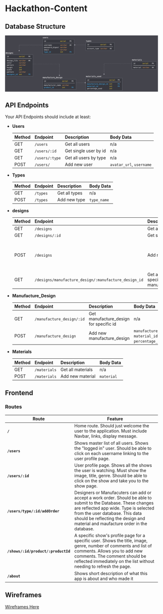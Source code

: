 # Hackathon-Content

## Database Structure

![database schema diagram](assets/schema_diagram.png)

## API Endpoints

Your API Endpoints should include at least:

- **Users**

  | Method | Endpoint       | Description           | Body Data                |
  | ------ | -------------- | --------------------- | ------------------------ |
  | GET    | `/users`       | Get all users         | n/a                      |
  | GET    | `/users/:id`   | Get single user by id | n/a                      |
  | GET    | `/users/:type` | Get all users by type | n/a                      |
  | POST   | `/users/`      | Add new user          | `avatar_url`, `username` |

- **Types**

  | Method | Endpoint | Description   | Body Data   |
  | ------ | -------- | ------------- | ----------- |
  | GET    | `/types` | Get all types | n/a         |
  | POST   | `/types` | Add new type  | `type_name` |

- **designs**

  | Method | Endpoint                                             | Description                                        | Body Data                                                           |
  | ------ | ---------------------------------------------------- | -------------------------------------------------- | ------------------------------------------------------------------- |
  | GET    | `/designs`                                           | Get all designs                                    | n/a                                                                 |
  | GET    | `/designs/:id`                                       | Get single show by id                              | n/a                                                                 |
  | POST   | `/designs`                                           | Add new design                                     | `design_file`, `color`, `pattern`, `height`, `width`, `designer_id` |
  | GET    | `/designs/manufacture_design/:manufacture_design_id` | Get all designs for specific manufacture_design_id | n/a                                                                 |

- **Manufacture_Design**

  | Method | Endpoint                  | Description                            | Body Data                                            |
  | ------ | ------------------------- | -------------------------------------- | ---------------------------------------------------- |
  | GET    | `/manufacture_design/:id` | Get manufacture_design for specific id | n/a                                                  |
  | POST   | `/manufacture_design`     | Add new manufacture_design             | `manufacture_name`, `material_id`, `percentage_used` |

- **Materials**

  | Method | Endpoint     | Description       | Body Data  |
  | ------ | ------------ | ----------------- | ---------- |
  | GET    | `/materials` | Get all materials | n/a        |
  | POST   | `/materials` | Add new material  | `material` |

## Frontend

### Routes

| Route                               | Feature                                                                                                                                                                                                                                                                         |
| ----------------------------------- | ------------------------------------------------------------------------------------------------------------------------------------------------------------------------------------------------------------------------------------------------------------------------------- |
| **`/`**                             | Home route. Should just welcome the user to the application. Must include Navbar, links, display message.                                                                                                                                                                       |
| **`/users`**                        | Shows master list of all users. Shows the "logged in" user. Should be able to click on each username linking to the user profile page.                                                                                                                                          |
| **`/users/:id`**                    | User profile page. Shows all the shows the user is watching. Must show the image, title, genre. Should be able to click on the show and take you to the show page.                                                                                                              |
| **`/users/type/:id/addOrder`**      | Designers or Manufacuters can add or accept a work order. Should be able to submit to the Database. These changes are reflected app wide. Type is selected from the user database. This data should be reflecting the design and material and maufacture order in the database. |
| **`/shows/:id/product/:productId`** | A specific show's profile page for a specific user. Shows the title, image, genre, number of comments and list of comments. Allows you to add new comments. The comment should be reflected immediately on the list without needing to refresh the page.                        |
| **`/about`**                        | Shows short description of what this app is about and who made it                                                                                                                                                                                                               |

## Wireframes

[Wireframes Here](https://drive.google.com/file/d/1KQ2z8IbZoSGUyCkqvfS9Y1ARqCrC7OZc/view?usp=sharing)
